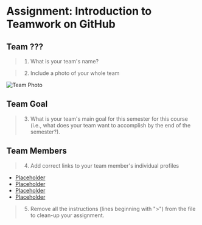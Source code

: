 # Assignment: Introduction to Teamwork on GitHub

## Team ???

> 1. What is your team's name?

> 2. Include a photo of your whole team

![Team Photo](images/)

## Team Goal

> 3. What is your team's main goal for this semester for this course (i.e., what does your team want to accomplish by the end of the semester?).

## Team Members

> 4. Add correct links to your team member's individual profiles

 - [Placeholder](team-member-EXAMPLE.md)
 - [Placeholder](team-member-EXAMPLE.md)
 - [Placeholder](team-member-EXAMPLE.md)
 - [Placeholder](team-member-EXAMPLE.md)

> 5. Remove all the instructions (lines beginning with ">") from the file to clean-up your assignment.
